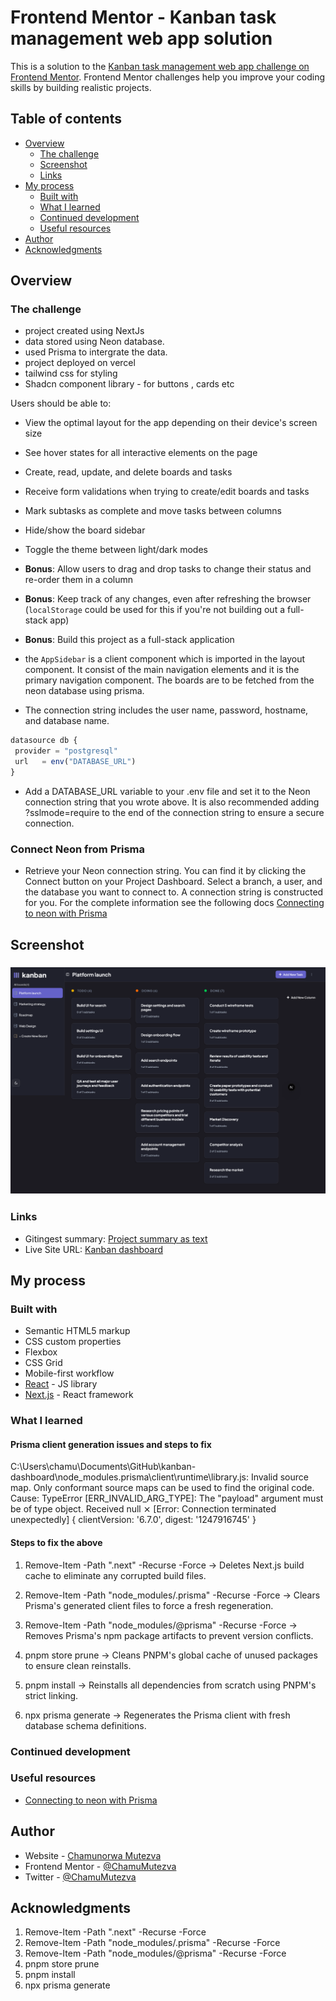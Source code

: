 # Frontend Mentor - Kanban task management web app solution

This is a solution to the [Kanban task management web app challenge on Frontend Mentor](https://www.frontendmentor.io/challenges/kanban-task-management-web-app-wgQLt-HlbB). Frontend Mentor challenges help you improve your coding skills by building realistic projects.

## Table of contents

- [Overview](#overview)
  - [The challenge](#the-challenge)
  - [Screenshot](#screenshot)
  - [Links](#links)
- [My process](#my-process)
  - [Built with](#built-with)
  - [What I learned](#what-i-learned)
  - [Continued development](#continued-development)
  - [Useful resources](#useful-resources)
- [Author](#author)
- [Acknowledgments](#acknowledgments)

## Overview

### The challenge

- project created using NextJs
- data stored using Neon database.
- used Prisma to intergrate the data.
- project deployed on vercel
- tailwind css for styling
- Shadcn component library - for buttons , cards etc

Users should be able to:

- View the optimal layout for the app depending on their device's screen size
- See hover states for all interactive elements on the page
- Create, read, update, and delete boards and tasks
- Receive form validations when trying to create/edit boards and tasks
- Mark subtasks as complete and move tasks between columns
- Hide/show the board sidebar
- Toggle the theme between light/dark modes
- **Bonus**: Allow users to drag and drop tasks to change their status and re-order them in a column
- **Bonus**: Keep track of any changes, even after refreshing the browser (`localStorage` could be used for this if you're not building out a full-stack app)
- **Bonus**: Build this project as a full-stack application

- the `AppSidebar` is a client component which is imported in the layout component. It consist of the main navigation elements and it is the primary navigation component. The boards are to be fetched from the neon database using prisma.
- The connection string includes the user name, password, hostname, and database name.

 ```ts
 datasource db {
  provider = "postgresql"
  url   = env("DATABASE_URL")
}
```

- Add a DATABASE_URL variable to your .env file and set it to the Neon connection string that you wrote above. It is also recommended adding ?sslmode=require to the end of the connection string to ensure a secure connection.

### Connect Neon from Prisma

- Retrieve your Neon connection string. You can find it by clicking the Connect button on your Project Dashboard. Select a branch, a user, and the database you want to connect to. A connection string is constructed for you. For the complete information see the following docs [Connecting to neon with Prisma](https://neon.tech/docs/guides/prisma#connect-to-neon-from-prisma)

## Screenshot

### ![Dashboard](public/assets/Kanban-dashboard-App.png)

### Links

- Gitingest summary: [Project summary as text](https://gitingest.com/ChamuMutezva/kanban-dashboard)
- Live Site URL: [Kanban dashboard](https://kanban-dashboard-cyan.vercel.app/)

## My process

### Built with

- Semantic HTML5 markup
- CSS custom properties
- Flexbox
- CSS Grid
- Mobile-first workflow
- [React](https://reactjs.org/) - JS library
- [Next.js](https://nextjs.org/) - React framework

### What I learned

#### Prisma client generation issues and steps to fix

C:\Users\chamu\Documents\GitHub\kanban-dashboard\node_modules\.prisma\client\runtime\library.js: Invalid source map. Only conformant source maps can be used to find the original code. Cause: TypeError [ERR_INVALID_ARG_TYPE]: The "payload" argument must be of type object. Received null
 ⨯ [Error: Connection terminated unexpectedly] {
  clientVersion: '6.7.0',
  digest: '1247916745'
 }

#### Steps to fix the above

1. Remove-Item -Path ".next" -Recurse -Force
→ Deletes Next.js build cache to eliminate any corrupted build files.

2. Remove-Item -Path "node_modules/.prisma" -Recurse -Force
→ Clears Prisma's generated client files to force a fresh regeneration.

3. Remove-Item -Path "node_modules/@prisma" -Recurse -Force
→ Removes Prisma's npm package artifacts to prevent version conflicts.

4. pnpm store prune
→ Cleans PNPM's global cache of unused packages to ensure clean reinstalls.

5. pnpm install
→ Reinstalls all dependencies from scratch using PNPM's strict linking.

6. npx prisma generate
→ Regenerates the Prisma client with fresh database schema definitions.

### Continued development

### Useful resources

- [Connecting to neon with Prisma](https://neon.tech/docs/guides/)

## Author

- Website - [Chamunorwa Mutezva](https://github.com/ChamuMutezva)
- Frontend Mentor - [@ChamuMutezva](https://www.frontendmentor.io/profile/ChamuMutezva)
- Twitter - [@ChamuMutezva](https://www.twitter.com/chamumutezva)

## Acknowledgments

1. Remove-Item -Path ".next" -Recurse -Force
2. Remove-Item -Path "node_modules/.prisma" -Recurse -Force
3. Remove-Item -Path "node_modules/@prisma" -Recurse -Force
4. pnpm store prune
5. pnpm install  
6. npx prisma generate
